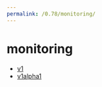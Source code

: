 ```yaml
---
permalink: /0.78/monitoring/
---
```


# monitoring



* [v1](v1/index.md)
* [v1alpha1](v1alpha1/index.md)